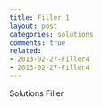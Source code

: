 ```yaml
---
title: Filler 1
layout: post
categories: solutions
comments: true
related:
- 2013-02-27-Filler4
- 2013-02-27-Filler4
---
```


Solutions Filler